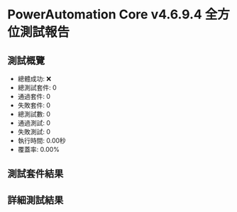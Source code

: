 
# PowerAutomation Core v4.6.9.4 全方位測試報告

## 測試概覽
- 總體成功: ❌
- 總測試套件: 0
- 通過套件: 0
- 失敗套件: 0
- 總測試數: 0
- 通過測試: 0
- 失敗測試: 0
- 執行時間: 0.00秒
- 覆蓋率: 0.00%

## 測試套件結果

## 詳細測試結果
